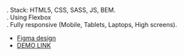 . Stack: HTML5, CSS, SASS, JS, BEM.<br>
. Using Flexbox<br>
. Fully responsive (Mobile, Tablets, Laptops, High screens).

- [Figma design](https://www.figma.com/file/HL3XGt5ZatvJoYBhOaWY5x/museum-prototype?node-id=323%3A1957)
- [DEMO LINK](https://nyaremchuk.github.io/Museum/)
